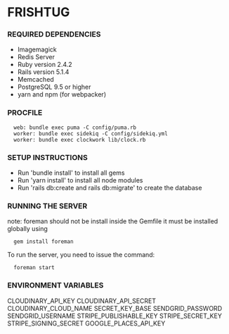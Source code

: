 # FRISHTUG

### REQUIRED DEPENDENCIES
 * Imagemagick
 * Redis Server
 * Ruby version 2.4.2
 * Rails version 5.1.4
 * Memcached
 * PostgreSQL 9.5 or higher
 * yarn and npm (for webpacker)

### PROCFILE
```text
  web: bundle exec puma -C config/puma.rb
  worker: bundle exec sidekiq -C config/sidekiq.yml
  worker: bundle exec clockwork lib/clock.rb
```
### SETUP INSTRUCTIONS
 * Run 'bundle install' to install all gems
 * Run 'yarn install' to install all node modules
 * Run 'rails db:create and rails db:migrate' to create the database
### RUNNING THE SERVER
note: foreman should not be install inside the Gemfile it must be installed globally using

```text
  gem install foreman
```

To run the server, you need to issue the command:
```text
  foreman start
```

### ENVIRONMENT VARIABLES
CLOUDINARY_API_KEY
CLOUDINARY_API_SECRET
CLOUDINARY_CLOUD_NAME
SECRET_KEY_BASE
SENDGRID_PASSWORD
SENDGRID_USERNAME
STRIPE_PUBLISHABLE_KEY
STRIPE_SECRET_KEY
STRIPE_SIGNING_SECRET
GOOGLE_PLACES_API_KEY

